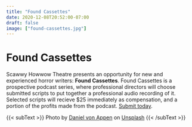 ```yaml
---
title: "Found Cassettes"
date: 2020-12-08T20:52:00-07:00
draft: false
image: ["found-cassettes.jpg"]
---
```


# Found Cassettes

Scawwy Howwow Theatre presents an opportunity for new and experienced horror
writers: **Found Cassettes**. Found Cassettes is a prospective podcast series,
where professional directors will choose submitted scripts to put together a
professional audio recording of it. Selected scripts will recieve $25
immediately as compensation, and a portion of the profits made from the 
podcast.
[Submit today](https://forms.gle/pKsSyy5Hph6mmqQt9).

{{< subText >}}
Photo by <a href="https://unsplash.com/@daniel_von_appen?utm_source=unsplash&amp;utm_medium=referral&amp;utm_content=creditCopyText">Daniel von Appen</a> on <a href="https://unsplash.com/s/photos/vhs?utm_source=unsplash&amp;utm_medium=referral&amp;utm_content=creditCopyText">Unsplash</a>
{{< /subText >}}

